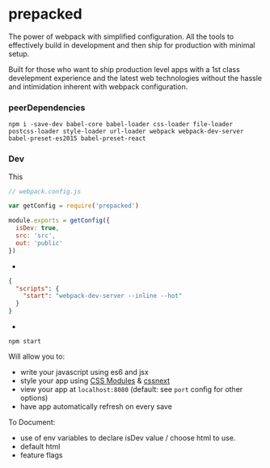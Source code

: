 # prepacked

The power of webpack with simplified configuration. All the tools to effectively build in development and then ship for production with minimal setup.

Built for those who want to ship production level apps with a 1st class develepment experience and the latest web technologies without the hassle and intimidation inherent with webpack configuration.

### peerDependencies
`npm i -save-dev babel-core babel-loader css-loader file-loader postcss-loader style-loader url-loader webpack webpack-dev-server babel-preset-es2015 babel-preset-react`

### Dev

This

```js
// webpack.config.js

var getConfig = require('prepacked')

module.exports = getConfig({
  isDev: true,
  src: 'src',
  out: 'public'
})

```

+

```json
{
  "scripts": {
    "start": "webpack-dev-server --inline --hot"
  }
}
```

+

`npm start`

Will allow you to:
* write your javascript using es6 and jsx
* style your app using [CSS Modules](http://glenmaddern.com/articles/css-modules) & [cssnext](http://cssnext.io/)
* view your app at `localhost:8080` (default: see `port` config for other options)
* have app automatically refresh on every save



To Document:
* use of env variables to declare isDev value / choose html to use.
* default html
* feature flags




